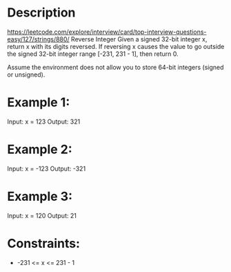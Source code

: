 # Description
  https://leetcode.com/explore/interview/card/top-interview-questions-easy/127/strings/880/
  Reverse Integer
  Given a signed 32-bit integer x, return x with its digits reversed. If reversing x causes the value to go outside the signed 32-bit integer range [-231, 231 - 1], then return 0.

  Assume the environment does not allow you to store 64-bit integers (signed or unsigned).

# Example 1:
Input: x = 123
Output: 321

# Example 2:
Input: x = -123
Output: -321

# Example 3:
Input: x = 120
Output: 21

# Constraints:
  - -231 <= x <= 231 - 1
